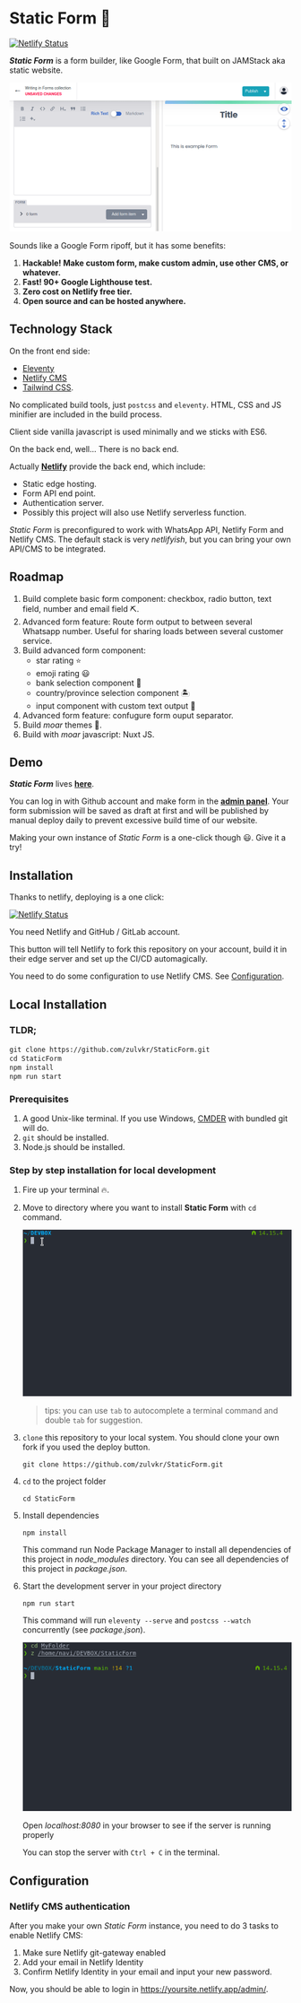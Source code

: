 # Static Form 📝

[![Netlify Status](https://api.netlify.com/api/v1/badges/a7080df2-1a6f-4408-b74f-ad09b0e26e9f/deploy-status)](https://app.netlify.com/sites/staticform21/deploys)

***Static Form*** is a form builder, like Google Form, that built on JAMStack aka static website.

![Static Form Demo](docs/web.gif)

Sounds like a Google Form ripoff, but it has some benefits:

1. **Hackable! Make custom form, make custom admin, use other CMS, or whatever.**
2. **Fast! 90+ Google Lighthouse test.**
3. **Zero cost on Netlify free tier.**
4. **Open source and can be hosted anywhere.**

## Technology Stack

On the front end side:

* [Eleventy](https://www.11ty.dev/) 
* [Netlify CMS](https://www.netlifycms.org/)
* [Tailwind CSS](https://tailwindcss.com/).

No complicated build tools, just `postcss` and `eleventy`. HTML, CSS and JS minifier are included in the build process.

Client side vanilla javascript is used minimally and we sticks with ES6.

On the back end, well... There is no back end.

Actually **[Netlify](https://www.netlify.com/)** provide the back end, which include:
* Static edge hosting.
* Form API end point.
* Authentication server.
* Possibly this project will also use Netlify serverless function.

*Static Form* is preconfigured to work with WhatsApp API, Netlify Form and Netlify CMS. The default stack is very *netlifyish*, but you can bring your own API/CMS to be integrated.

## Roadmap

1. Build complete basic form component: checkbox, radio button, text field, number and email field ⛏.
2. Advanced form feature: Route form output to between several Whatsapp number. Useful for sharing loads between several customer service.
3. Build advanced form component:
    * star rating ⭐
    * emoji rating 😃
    * bank selection component 🏦
    * country/province selection component 🏝
    * input component with custom text output 🔡
4. Advanced form feature: confugure form ouput separator.
5. Build *moar* themes 🌈.
6. Build with *moar* javascript: Nuxt JS.

## Demo

***Static Form*** lives **[here](https://staticform21.netlify.app)**.

You can log in with Github account and make form in the **[admin panel](https://staticform21.netlify.app/admin)**. Your form submission will be saved as draft at first and will be published by manual deploy daily to prevent excessive build time of our website.

Making your own instance of *Static Form* is a one-click though 😃. Give it a try!


## Installation

Thanks to netlify, deploying is a one click:

[![Netlify Status](https://www.netlify.com/img/deploy/button.svg)](https://app.netlify.com/start/deploy?repository=https://github.com/zulvkr/StaticForm&stack=cms)

You need Netlify and GitHub / GitLab account.

This button will tell Netlify to fork this repository on your account, build it in their edge server and set up the CI/CD automagically.

You need to do some configuration to use Netlify CMS. See [Configuration](#configuration).


## Local Installation

### TLDR;

```
git clone https://github.com/zulvkr/StaticForm.git
cd StaticForm
npm install
npm run start
```

### Prerequisites

1. A good Unix-like terminal. If you use Windows, [CMDER](https://cmder.net/) with bundled git will do.
2. `git` should be installed.
3. Node.js should be installed.


### Step by step installation for local development

1. Fire up your terminal 🔥.
2. Move to directory where you want to install **Static Form** with `cd` command.

    ![cd image](docs/cd.gif)

    >tips: you can use `tab` to autocomplete a terminal command and double `tab` for suggestion.

3. `clone` this repository to your local system. You should clone your own fork if you used the deploy button.

    ```
    git clone https://github.com/zulvkr/StaticForm.git
    ```

4. `cd` to the project folder

    ```
    cd StaticForm
    ```

5. Install dependencies

    ```
    npm install
    ```

    This command run Node Package Manager to install all dependencies of this project in *node_modules* directory. You can see all dependencies of this project in *package.json*.

6. Start the development server in your project directory

    ```
    npm run start
    ```

    This command will run `eleventy --serve` and `postcss --watch` concurrently (see  *package.json*).

    ![npm run start image](docs/start.gif)

    Open *localhost:8080* in your browser to see if the server is running properly
    
    You can stop the server with `Ctrl + C` in the terminal.
    
## Configuration

### Netlify CMS authentication

After you make your own *Static Form* instance, you need to do 3 tasks to enable Netlify CMS:
1. Make sure Netlify git-gateway enabled
2. Add your email in Netlify Identity
3. Confirm Netlify Identity in your email and input your new password.

Now, you should be able to login in https://yoursite.netlify.app/admin/.
